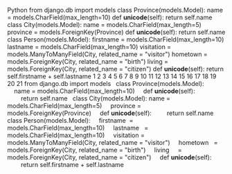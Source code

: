Python from django.db import models class Province(models.Model): name =
models.CharField(max_length=10) def __unicode__(self): return self.name class
City(models.Model): name = models.CharField(max_length=5) province =
models.ForeignKey(Province) def __unicode__(self): return self.name class
Person(models.Model): firstname = models.CharField(max_length=10) lastname =
models.CharField(max_length=10) visitation = models.ManyToManyField(City,
related_name = "visitor") hometown = models.ForeignKey(City, related_name =
"birth") living = models.ForeignKey(City, related_name = "citizen") def
__unicode__(self): return self.firstname + self.lastname 1 2 3 4 5 6 7 8 9 10
11 12 13 14 15 16 17 18 19 20 21 from django.db import models   class
Province(models.Model):     name = models.CharField(max_length=10)     def
__unicode__(self):         return self.name   class City(models.Model):
name = models.CharField(max_length=5)     province =
models.ForeignKey(Province)     def __unicode__(self):         return
self.name   class Person(models.Model):     firstname  =
models.CharField(max_length=10)     lastname   =
models.CharField(max_length=10)     visitation = models.ManyToManyField(City,
related_name = "visitor")     hometown   = models.ForeignKey(City,
related_name = "birth")     living     = models.ForeignKey(City, related_name
= "citizen")     def __unicode__(self):         return self.firstname \+
self.lastname


